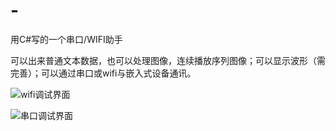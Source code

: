 # -
用C#写的一个串口/WIFI助手		

可以出来普通文本数据，也可以处理图像，连续播放序列图像；可以显示波形（需完善）；可以通过串口或wifi与嵌入式设备通讯。			

![wifi调试界面](https://github.com/weiSupreme/SerialPort-WIFIDebug/上位机截图.png)				

![串口调试界面](https://github.com/weiSupreme/SerialPort-WIFIDebug/串口界面.png)
